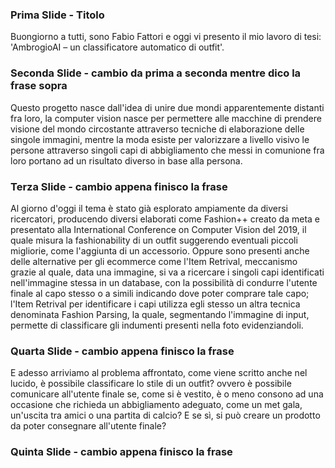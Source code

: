 ### Prima Slide - Titolo 
Buongiorno a tutti, sono Fabio Fattori e oggi vi presento il mio lavoro di tesi: 'AmbrogioAI – un classificatore automatico di outfit'.
### Seconda Slide - cambio da prima a seconda mentre dico la frase sopra
Questo progetto nasce dall'idea di unire due mondi apparentemente distanti fra loro, la computer vision nasce per permettere alle macchine di prendere visione del mondo circostante attraverso tecniche di elaborazione delle singole immagini, mentre la moda esiste per valorizzare a livello visivo le persone attraverso singoli capi di abbigliamento che messi in comunione fra loro portano ad un risultato diverso in base alla persona.
### Terza Slide - cambio appena finisco la frase
Al giorno d'oggi il tema è stato già esplorato ampiamente da diversi ricercatori, producendo diversi elaborati come Fashion++ creato da meta e presentato alla International Conference on Computer Vision del 2019, il quale misura la fashionability di un outfit suggerendo eventuali piccoli migliorie, come l'aggiunta di un accessorio.
Oppure sono presenti anche delle alternative per gli ecommerce come l'Item Retrival, meccanismo grazie al quale, data una immagine, si va a ricercare i singoli capi identificati nell'immagine stessa in un database, con la possibilità di condurre l'utente finale al capo stesso o a simili indicando dove poter comprare tale capo; l'Item Retrival per identificare i capi utilizza egli stesso un altra tecnica denominata Fashion Parsing, la quale, segmentando l'immagine di input, permette di classificare gli indumenti presenti nella foto evidenziandoli.
### Quarta Slide - cambio appena finisco la frase
E adesso arriviamo al problema affrontato, come viene scritto anche nel lucido, è possibile classificare lo stile di un outfit? ovvero è possibile comunicare all'utente finale se, come si è vestito, è o meno consono ad una occasione che richieda un abbigliamento adeguato, come un met gala, un'uscita tra amici o una partita di calcio?
E se sì, si può creare un prodotto da poter consegnare all'utente finale?
### Quinta Slide - cambio appena finisco la frase
